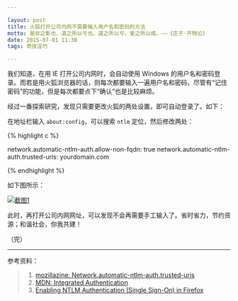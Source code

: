 ```yaml
---

layout: post
title: 火狐打开公司内网不需要输入用户名和密码的方法
motto: 是非之彰也，道之所以亏也。道之所以亏，爱之所以成。——《庄子·齐物论》
date: 2015-07-01 11:30
tags: 奇技淫巧

---
```


我们知道，在用 IE 打开公司内网时，会自动使用 Windows 的用户名和密码登录。而若是用火狐浏览器的话，则每次都要输入一遍用户名和密码，尽管有“记住密码”的功能，但是每次都要点下“确认”也是比较麻烦。

经过一番探索研究，发现只需要更改火狐的两处设置，即可自动登录了。如下：

<!-- more -->

在地址栏输入 `about:config`，可以搜索 `ntlm` 定位，然后修改两处：

{% highlight c %}

network.automatic-ntlm-auth.allow-non-fqdn: true
network.automatic-ntlm-auth.trusted-uris: yourdomain.com

{% endhighlight %}

如下图所示：

[![截图1][pic-1]][pic-1]

此时，再打开公司内网网址，可以发现不会再需要手工输入了。省时省力，节约资源；和谐社会，你我共建！

（完）

------

参考资料：

> 1. [mozillazine: Network.automatic-ntlm-auth.trusted-uris][ref-1]
> 2. [MDN: Integrated Authentication][ref-2]
> 3. [Enabling NTLM Authentication (Single Sign-On) in Firefox][ref-3]

[pic-1]: http://7xkj3j.com1.z0.glb.clouddn.com/blog/2015-07-01.01.png

[ref-1]: http://kb.mozillazine.org/Network.automatic-ntlm-auth.trusted-uris
[ref-2]: https://developer.mozilla.org/en-US/docs/Integrated_Authentication
[ref-3]: http://sivel.net/2007/05/firefox-ntlm-sso
